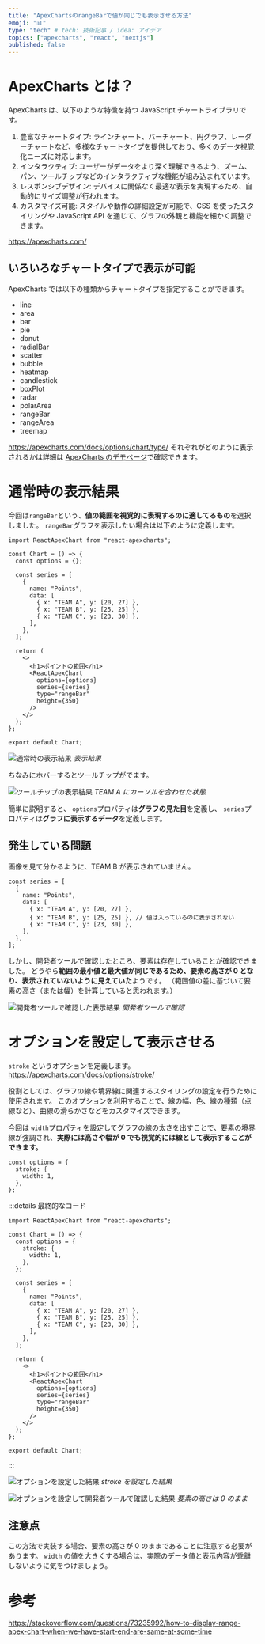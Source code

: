 ```yaml
---
title: "ApexChartsのrangeBarで値が同じでも表示させる方法"
emoji: "📊"
type: "tech" # tech: 技術記事 / idea: アイデア
topics: ["apexcharts", "react", "nextjs"]
published: false
---
```


# ApexCharts とは？

ApexCharts は、以下のような特徴を持つ JavaScript チャートライブラリです。

1. 豊富なチャートタイプ: ラインチャート、バーチャート、円グラフ、レーダーチャートなど、多様なチャートタイプを提供しており、多くのデータ視覚化ニーズに対応します。
2. インタラクティブ: ユーザーがデータをより深く理解できるよう、ズーム、パン、ツールチップなどのインタラクティブな機能が組み込まれています。
3. レスポンシブデザイン: デバイスに関係なく最適な表示を実現するため、自動的にサイズ調整が行われます。
4. カスタマイズ可能: スタイルや動作の詳細設定が可能で、CSS を使ったスタイリングや JavaScript API を通じて、グラフの外観と機能を細かく調整できます。

https://apexcharts.com/

## いろいろなチャートタイプで表示が可能

ApexCharts では以下の種類からチャートタイプを指定することができます。

- line
- area
- bar
- pie
- donut
- radialBar
- scatter
- bubble
- heatmap
- candlestick
- boxPlot
- radar
- polarArea
- rangeBar
- rangeArea
- treemap

https://apexcharts.com/docs/options/chart/type/
それぞれがどのように表示されるかは詳細は [ApexCharts のデモページ](https://apexcharts.com/javascript-chart-demos/)で確認できます。

# 通常時の表示結果

今回は`rangeBar`という、**値の範囲を視覚的に表現するのに適してるもの**を選択しました。
`rangeBar`グラフを表示したい場合は以下のように定義します。

```tsx:Chart.tsx
import ReactApexChart from "react-apexcharts";

const Chart = () => {
  const options = {};

  const series = [
    {
      name: "Points",
      data: [
        { x: "TEAM A", y: [20, 27] },
        { x: "TEAM B", y: [25, 25] },
        { x: "TEAM C", y: [23, 30] },
      ],
    },
  ];

  return (
    <>
      <h1>ポイントの範囲</h1>
      <ReactApexChart
        options={options}
        series={series}
        type="rangeBar"
        height={350}
      />
    </>
  );
};

export default Chart;
```

![通常時の表示結果](/images/apexcharts-same-value/option-off.png)
_表示結果_

ちなみにホバーするとツールチップがでます。

![ツールチップの表示結果](/images/apexcharts-same-value/option-off-tooltip.png)
_TEAM A にカーソルを合わせた状態_

簡単に説明すると、
`options`プロパティは**グラフの見た目**を定義し、
`series`プロパティは**グラフに表示するデータ**を定義します。

## 発生している問題

画像を見て分かるように、TEAM B が表示されていません。

```tsx
const series = [
  {
    name: "Points",
    data: [
      { x: "TEAM A", y: [20, 27] },
      { x: "TEAM B", y: [25, 25] }, // 値は入っているのに表示されない
      { x: "TEAM C", y: [23, 30] },
    ],
  },
];
```

しかし、開発者ツールで確認したところ、要素は存在していることが確認できました。
どうやら**範囲の最小値と最大値が同じであるため、要素の高さが 0 となり、表示されていないように見えていた**ようです。
（範囲値の差に基づいて要素の高さ（または幅）を計算していると思われます。）

![開発者ツールで確認した表示結果](/images/apexcharts-same-value/option-off-devtool.png)
_開発者ツールで確認_

# オプションを設定して表示させる

`stroke` というオプションを定義します。
https://apexcharts.com/docs/options/stroke/

役割としては、グラフの線や境界線に関連するスタイリングの設定を行うために使用されます。
このオプションを利用することで、線の幅、色、線の種類（点線など）、曲線の滑らかさなどをカスタマイズできます。

今回は `width`プロパティを設定してグラフの線の太さを出すことで、要素の境界線が強調され、**実際には高さや幅が 0 でも視覚的には線として表示することができます。**

```tsx
const options = {
  stroke: {
    width: 1,
  },
};
```

:::details 最終的なコード

```tsx:Chart.tsx
import ReactApexChart from "react-apexcharts";

const Chart = () => {
  const options = {
    stroke: {
      width: 1,
    },
  };

  const series = [
    {
      name: "Points",
      data: [
        { x: "TEAM A", y: [20, 27] },
        { x: "TEAM B", y: [25, 25] },
        { x: "TEAM C", y: [23, 30] },
      ],
    },
  ];

  return (
    <>
      <h1>ポイントの範囲</h1>
      <ReactApexChart
        options={options}
        series={series}
        type="rangeBar"
        height={350}
      />
    </>
  );
};

export default Chart;
```

:::

![オプションを設定した結果](/images/apexcharts-same-value/option-on.png)
_stroke を設定した結果_

![オプションを設定して開発者ツールで確認した結果](/images/apexcharts-same-value/option-on-devtool.png)
_要素の高さは 0 のまま_

## 注意点

この方法で実装する場合、要素の高さが 0 のままであることに注意する必要があります。
`width` の値を大きくする場合は、実際のデータ値と表示内容が乖離しないように気をつけましょう。

# 参考

https://stackoverflow.com/questions/73235992/how-to-display-range-apex-chart-when-we-have-start-end-are-same-at-some-time
